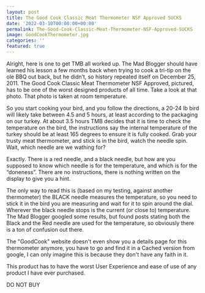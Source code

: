 ```yaml
---
layout: post
title: The Good Cook Classic Meat Thermometer NSF Approved SUCKS
date: '2022-03-10T00:00:00+00:00'
permalink: The-Good-Cook-Classic-Meat-Thermometer-NSF-Approved-SUCKS
image: GoodCookThermometer.jpg
categories: ''
featured: true
---
```

Alright, here is one to get TMB all worked up. The Mad Blogger should have learned his lesson a few months back when trying to cook a tri-tip on the ole BBQ out back, but he didn’t, so history repeated itself on December 25, 2011. The Good Cook Classic Meat Thermometer NSF Approved, pictured, has to be one of the worst designed products of all time. Take a look at that photo. That photo is taken at room temperature.

So you start cooking your bird, and you follow the directions, a 20-24 lb bird will likely take between 4.5 and 5 hours, at least according to the packaging on our turkey. At about 3.5 hours TMB decides that it is time to check the temperature on the bird, the instructions say the internal temperature of the turkey should be at least 165 degrees to ensure it is fully cooked. Grab your trusty meat thermometer, and stick is in the bird, watch the needle spin. Wait, which needle are we wathing for?

Exactly. There is a red needle, and a black needle, but how are you supposed to know which needle is for the temperature, and which is for the “doneness”. There are no instructions, there is nothing written on the display to give you a hint.

The only way to read this is (based on my testing, against another thermometer) the BLACK needle measures the temperature, so you need to stick it in the bird you are measuring and wait for it to spin around the dial. Wherever the black needle stops is the current (or close to) temperature. The Mad Blogger googled some results, but found posts stating both the Black and the Red needle are used for the temperature, so obviously there is a ton of confusion out there.

The "GoodCook" website doesn't even show you a details page for this thermometer anymore, you have to go and find it in a Cached version from google, I can only imagine this is because they don't have any faith in it.

This product has to have the worst User Experience and ease of use of any product I have ever purchased.

DO NOT BUY